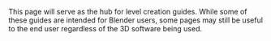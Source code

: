 This page will serve as the hub for level creation guides. While some of these guides are intended for Blender users, some pages may still be useful to the end user regardless of the 3D software being used.
